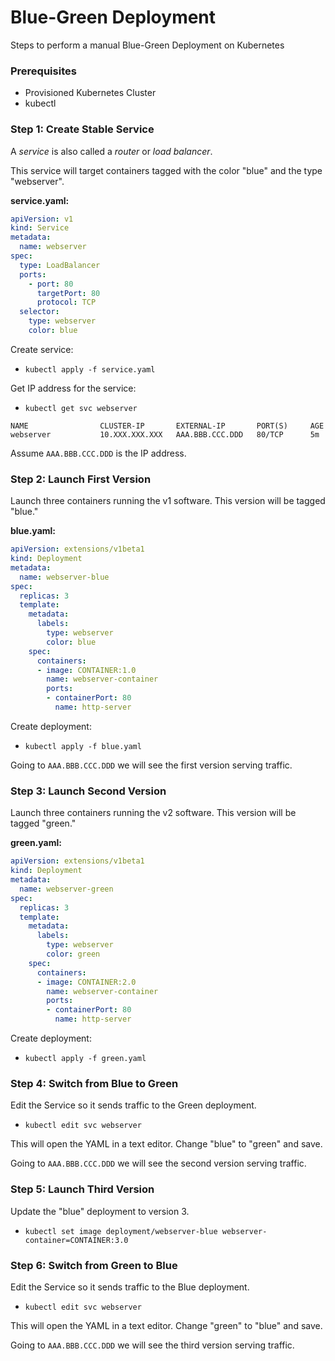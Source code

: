 # Blue-Green Deployment
Steps to perform a manual Blue-Green Deployment on Kubernetes

### Prerequisites
- Provisioned Kubernetes Cluster
- kubectl

### Step 1: Create Stable Service

A *service* is also called a *router* or *load balancer*.

This service will target containers tagged with the color "blue" and the type "webserver".

**service.yaml:**

```yaml
apiVersion: v1
kind: Service
metadata:
  name: webserver
spec:
  type: LoadBalancer
  ports:
    - port: 80
      targetPort: 80
      protocol: TCP
  selector:
    type: webserver
    color: blue
```

Create service:
- `kubectl apply -f service.yaml`

Get IP address for the service:

- `kubectl get svc webserver`
```
NAME                CLUSTER-IP       EXTERNAL-IP       PORT(S)     AGE
webserver           10.XXX.XXX.XXX   AAA.BBB.CCC.DDD   80/TCP      5m
```

Assume `AAA.BBB.CCC.DDD` is the IP address.

### Step 2: Launch First Version

Launch three containers running the v1 software. This version will be tagged "blue."

**blue.yaml:**

```yaml
apiVersion: extensions/v1beta1
kind: Deployment
metadata:
  name: webserver-blue
spec:
  replicas: 3
  template:
    metadata:
      labels:
        type: webserver
        color: blue
    spec:
      containers:
      - image: CONTAINER:1.0
        name: webserver-container
        ports:
        - containerPort: 80
          name: http-server
```

Create deployment:
- `kubectl apply -f blue.yaml`

Going to `AAA.BBB.CCC.DDD` we will see the first version serving traffic.

### Step 3: Launch Second Version

Launch three containers running the v2 software. This version will be tagged "green."

**green.yaml:**

```yaml
apiVersion: extensions/v1beta1
kind: Deployment
metadata:
  name: webserver-green
spec:
  replicas: 3
  template:
    metadata:
      labels:
        type: webserver
        color: green
    spec:
      containers:
      - image: CONTAINER:2.0
        name: webserver-container
        ports:
        - containerPort: 80
          name: http-server
```

Create deployment:
- `kubectl apply -f green.yaml`

### Step 4: Switch from Blue to Green

Edit the Service so it sends traffic to the Green deployment.
   - `kubectl edit svc webserver`

This will open the YAML in a text editor. Change "blue" to "green" and save.

Going to `AAA.BBB.CCC.DDD` we will see the second version serving traffic.

### Step 5: Launch Third Version

Update the "blue" deployment to version 3.

- `kubectl set image deployment/webserver-blue webserver-container=CONTAINER:3.0`

### Step 6: Switch from Green to Blue

Edit the Service so it sends traffic to the Blue deployment.
   - `kubectl edit svc webserver`

This will open the YAML in a text editor. Change "green" to "blue" and save.

Going to `AAA.BBB.CCC.DDD` we will see the third version serving traffic.
